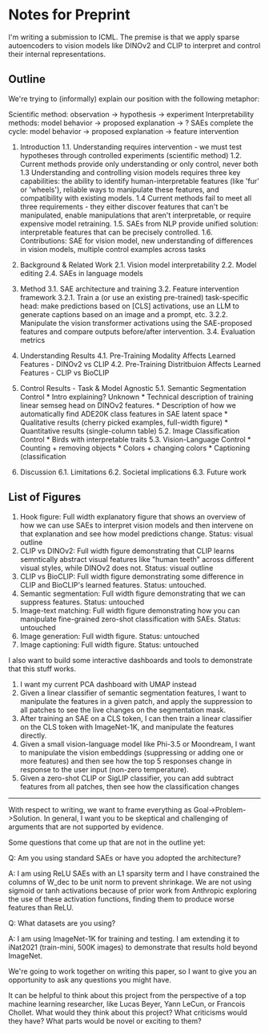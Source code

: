 # Notes for Preprint

I'm writing a submission to ICML. The premise is that we apply sparse autoencoders to vision models like DINOv2 and CLIP to interpret and control their internal representations. 

## Outline

We're trying to (informally) explain our position with the following metaphor:

Scientific method: observation -> hypothesis -> experiment
Interpretability methods: model behavior -> proposed explanation → ?
SAEs complete the cycle: model behavior -> proposed explanation -> feature intervention

1. Introduction
    1.1. Understanding requires intervention - we must test hypotheses through controlled experiments (scientific method)
    1.2. Current methods provide only understanding or only control, never both
    1.3 Understanding and controlling vision models requires three key capabilities: the ability to identify human-interpretable features (like 'fur' or 'wheels'), reliable ways to manipulate these features, and compatibility with existing models. 
    1.4 Current methods fail to meet all three requirements - they either discover features that can't be manipulated, enable manipulations that aren't interpretable, or require expensive model retraining.
    1.5. SAEs from NLP provide unified solution: interpretable features that can be precisely controlled.
    1.6. Contributions: SAE for vision model, new understanding of differences in vision models, multiple control examples across tasks

2. Background & Related Work
    2.1. Vision model interpretability
    2.2. Model editing
    2.4. SAEs in language models

3. Method
    3.1. SAE architecture and training
    3.2. Feature intervention framework
        3.2.1. Train a (or use an existing pre-trained) task-specific head: make predictions based on [CLS] activations, use an LLM to generate captions based on an image and a prompt, etc.
        3.2.2. Manipulate the vision transformer activations using the SAE-proposed features and compare outputs before/after intervention.
    3.4. Evaluation metrics

4. Understanding Results
    4.1. Pre-Training Modality Affects Learned Features - DINOv2 vs CLIP
    4.2. Pre-Training Distritbuion Affects Learned Features - CLIP vs BioCLIP

5. Control Results - Task & Model Agnostic
    5.1. Semantic Segmentation Control
        * Intro explaining? Unknown
        * Technical description of training linear semseg head on DINOv2 features.
        * Description of how we automatically find ADE20K class features in SAE latent space
        * Qualitative results (cherry picked examples, full-width figure)
        * Quantitative results (single-column table)
    5.2. Image Classification Control
        * Birds with interpretable traits
    5.3. Vision-Language Control
        * Counting + removing objects
        * Colors + changing colors
        * Captioning (classification

6. Discussion
    6.1. Limitations
    6.2. Societal implications
    6.3. Future work


## List of Figures

1. Hook figure: Full width explanatory figure that shows an overview of how we can use SAEs to interpret vision models and then intervene on that explanation and see how model predictions change. Status: visual outline
2. CLIP vs DINOv2: Full width figure demonstrating that CLIP learns semntically abstract visual features like "human teeth" across different visual styles, while DINOv2 does not. Status: visual outline
3. CLIP vs BioCLIP: Full width figure demonstrating some difference in CLIP and BioCLIP's learned features. Status: untouched.
4. Semantic segmentation: Full width figure demonstrating that we can suppress features. Status: untouched
5. Image-text matching: Full width figure demonstrating how you can manipulate fine-grained zero-shot classification with SAEs. Status: untouched
6. Image generation: Full width figure. Status: untouched
7. Image captioning: Full width figure. Status: untouched

I also want to build some interactive dashboards and tools to demonstrate that this stuff works.

1. I want my current PCA dashboard with UMAP instead
2. Given a linear classifier of semantic segmentation features, I want to manipulate the features in a given patch, and apply the suppression to all patches to see the live changes on the segmentation mask.
3. After training an SAE on a CLS token, I can then train a linear classifier on the CLS token with ImageNet-1K, and manipulate the features directly.
4. Given a small vision-language model like Phi-3.5 or Moondream, I want to manipulate the vision embeddings (suppressing or adding one or more features) and then see how the top 5 responses change in response to the user input (non-zero temperature).
5. Given a zero-shot CLIP or SigLIP classifier, you can add subtract features from all patches, then see how the classification changes

---

With respect to writing, we want to frame everything as Goal->Problem->Solution. In general, I want you to be skeptical and challenging of arguments that are not supported by evidence.

Some questions that come up that are not in the outline yet:

Q: Am you using standard SAEs or have you adopted the architecture?

A: I am using ReLU SAEs with an L1 sparsity term and I have constrained the columns of W_dec to be unit norm to prevent shrinkage. We are not using sigmoid or tanh activations because of prior work from Anthropic exploring the use of these activation functions, finding them to produce worse features than ReLU.

Q: What datasets are you using?

A: I am using ImageNet-1K for training and testing. I am extending it to iNat2021 (train-mini, 500K images) to demonstrate that results hold beyond ImageNet. 

We're going to work together on writing this paper, so I want to give you an opportunity to ask any questions you might have.

It can be helpful to think about this project from the perspective of a top machine learning researcher, like Lucas Beyer, Yann LeCun, or Francois Chollet. What would they think about this project? What criticisms would they have? What parts would be novel or exciting to them?



